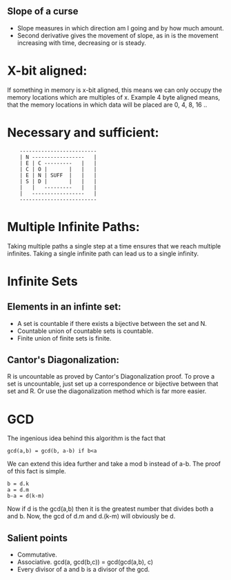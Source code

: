 Slope of a curse
----------------

- Slope measures in which direction am I going and by how much amount.
- Second derivative gives the movement of slope, as in is the movement increasing
    with time, decreasing or is steady.


# X-bit aligned:
If something in memory is x-bit aligned, this means we can only occupy the
memory locations which are multiples of x.
Example 4 byte aligned means, that the memory locations in which data will be
placed are 0, 4, 8, 16 ..

# Necessary and sufficient:

        -------------------------
        | N -----------------   |
        | E | C ---------   |   |
        | C | O |       |   |   |
        | E | N | SUFF  |   |   |
        | S | D |       |   |   |
        |   |   ---------   |   |
        |   -----------------   |
        -------------------------

# Multiple Infinite Paths:
Taking multiple paths a single step at a time ensures that we reach multiple
infinites. Taking a single infinite path can lead us to a single infinity.

# Infinite Sets

## Elements in an infinte set:
- A set is countable if there exists a bijective between the set and N.
- Countable union of countable sets is countable.
- Finite union of finite sets is finite.

## Cantor's Diagonalization:
R is uncountable as proved by Cantor's Diagonalization proof. To prove a set is
uncountable, just set up a correspondence or bijective between that set and R.
Or use the diagonalization method which is far more easier.

# GCD
The ingenious idea behind this algorithm is the fact that

    gcd(a,b) = gcd(b, a-b) if b<a

We can extend this idea further and take a mod b instead of a-b.
The proof of this fact is simple.

    b = d.k
    a = d.m
    b-a = d(k-m)

Now if d is the gcd(a,b) then it is the greatest number that divides both a and b.
Now, the gcd of d.m and d.(k-m) will obviously be d.

## Salient points
- Commutative.
- Associative. gcd(a, gcd(b,c)) = gcd(gcd(a,b), c)
- Every divisor of a and b is a divisor of the gcd.

